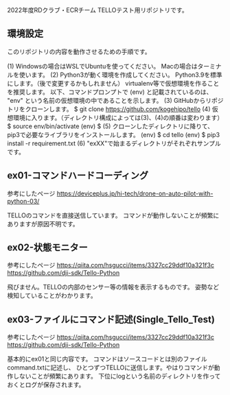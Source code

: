 2022年度RDクラブ・ECRチーム
TELLOテスト用リポジトリです。

## 環境設定

このリポジトリの内容を動作させるための手順です。

(1) Windowsの場合はWSLでUbuntuを使ってください。
    Macの場合はターミナルを使います。
(2) Python3が動く環境を作成してください。
    Python3.9を標準にします。（後で変更するかもしれません）
    virtualenv等で仮想環境を作ることを推奨します。
    以下、コマンドプロンプトで (env) と記載されているのは、
    "env" という名前の仮想環境の中であることを示します。
(3) GitHubからリポジトリをクローンします。
    $ git clone https://github.com/kogehipo/tello
(4) 仮想環境に入ります。（ディレクトリ構成によっては(3)、(4)の順番は変わります）
    $ source env/bin/activate
    (env) $
(5) クローンしたディレクトリに降りて、pip3で必要なライブラリをインストールします。
    (env) $ cd tello
    (env) $ pip3 install -r requirement.txt
(6) "exXX"で始まるディレクトリがそれぞれサンプルです。

## ex01-コマンドハードコーディング

参考にしたページ
https://deviceplus.jp/hi-tech/drone-on-auto-pilot-with-python-03/

TELLOのコマンドを直接送信しています。
コマンドが動作しないことが頻繁にありますが原因不明です。

## ex02-状態モニター

参考にしたページ
https://qiita.com/hsgucci/items/3327cc29ddf10a321f3c
https://github.com/dji-sdk/Tello-Python

飛びません。TELLOの内部のセンサー等の情報を表示するものです。
姿勢など検知していることがわかります。

## ex03-ファイルにコマンド記述(Single_Tello_Test)

参考にしたページ
https://qiita.com/hsgucci/items/3327cc29ddf10a321f3c
https://github.com/dji-sdk/Tello-Python

基本的にex01と同じ内容です。
コマンドはソースコードとは別のファイルcommand.txtに記述し、
ひとつずつTELLOに送信します。やはりコマンドが動作しないことが頻繁にあります。
下位にlogという名前のディレクトリを作っておくとログが保存されます。
